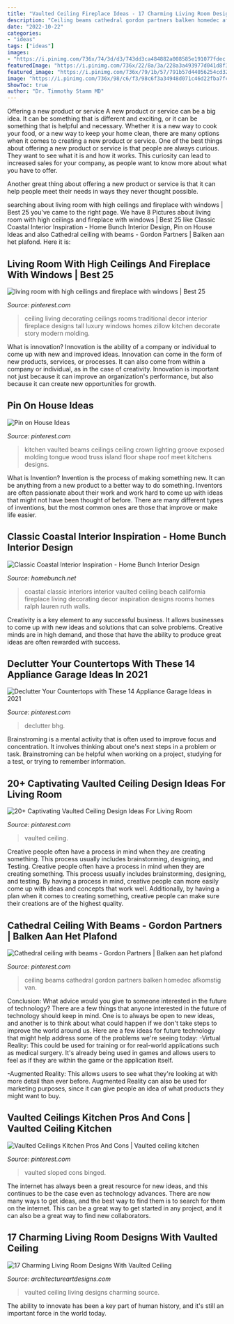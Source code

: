 ```yaml
---
title: "Vaulted Ceiling Fireplace Ideas - 17 Charming Living Room Designs With Vaulted Ceiling"
description: "Ceiling beams cathedral gordon partners balken homedec afkomstig van"
date: "2022-10-22"
categories:
- "ideas"
tags: ["ideas"]
images:
- "https://i.pinimg.com/736x/74/3d/d3/743dd3ca484882a008585e191077fdec.jpg"
featuredImage: "https://i.pinimg.com/736x/22/8a/3a/228a3a493977d041d8f3ca6623e3fad7.jpg"
featured_image: "https://i.pinimg.com/736x/79/1b/57/791b57d44056254cd323ad5ddac082ec.jpg"
image: "https://i.pinimg.com/736x/98/c6/f3/98c6f3a34948d071c46d22fba7fc1db4.jpg"
ShowToc: true
author: "Dr. Timmothy Stamm MD"
---
```



Offering a new product or service
A new product or service can be a big idea. It can be something that is different and exciting, or it can be something that is helpful and necessary. Whether it is a new way to cook your food, or a new way to keep your home clean, there are many options when it comes to creating a new product or service. 
One of the best things about offering a new product or service is that people are always curious. They want to see what it is and how it works. This curiosity can lead to increased sales for your company, as people want to know more about what you have to offer. 

Another great thing about offering a new product or service is that it can help people meet their needs in ways they never thought possible.

	

		
searching about living room with high ceilings and fireplace with windows | Best 25 you've came to the right page. We have 8 Pictures about living room with high ceilings and fireplace with windows | Best 25 like Classic Coastal Interior Inspiration - Home Bunch Interior Design, Pin on House Ideas and also Cathedral ceiling with beams - Gordon Partners | Balken aan het plafond. Here it is:
		
    
## Living Room With High Ceilings And Fireplace With Windows | Best 25

<img loading=lazy src="https://i.pinimg.com/736x/92/ab/46/92ab46130cb67df6739451c7fbd64ca1.jpg" onerror="this.onerror=null;this.src='https://tse4.mm.bing.net/th?id=OIP.-0mGZVV1MAvcwRRn8H-DCAHaKt&amp;pid=15.1';" alt="living room with high ceilings and fireplace with windows | Best 25">

_Source: pinterest.com_

>ceiling living decorating ceilings rooms traditional decor interior fireplace designs tall luxury windows homes zillow kitchen decorate story modern molding. 

	

What is innovation?
Innovation is the ability of a company or individual to come up with new and improved ideas. Innovation can come in the form of new products, services, or processes. It can also come from within a company or individual, as in the case of creativity. Innovation is important not just because it can improve an organization's performance, but also because it can create new opportunities for growth.

    
## Pin On House Ideas

<img loading=lazy src="https://i.pinimg.com/736x/d3/6d/d3/d36dd304e559a9fe15058028b0fbb377--wood-ceilings-vaulted-ceilings.jpg" onerror="this.onerror=null;this.src='https://tse3.mm.bing.net/th?id=OIP.ro513qybr3fOFxi-_W_tvQDGEs&amp;pid=15.1';" alt="Pin on House Ideas">

_Source: pinterest.com_

>kitchen vaulted beams ceilings ceiling crown lighting groove exposed molding tongue wood truss island floor shape roof meet kitchens designs. 

	

What is Invention?
Invention is the process of making something new. It can be anything from a new product to a better way to do something. Inventors are often passionate about their work and work hard to come up with ideas that might not have been thought of before. There are many different types of inventions, but the most common ones are those that improve or make life easier.

    
## Classic Coastal Interior Inspiration - Home Bunch Interior Design

<img loading=lazy src="http://www.homebunch.net/wp-content/uploads/2018/01/California-Beach-House-with-Classic-Coastal-Interiors.jpg" onerror="this.onerror=null;this.src='https://tse1.mm.bing.net/th?id=OIP.Syeg7Vdy0E-ZLsKk2r8kawHaKa&amp;pid=15.1';" alt="Classic Coastal Interior Inspiration - Home Bunch Interior Design">

_Source: homebunch.net_

>coastal classic interiors interior vaulted ceiling beach california fireplace living decorating decor inspiration designs rooms homes ralph lauren ruth walls. 

	

Creativity is a key element to any successful business. It allows businesses to come up with new ideas and solutions that can solve problems. Creative minds are in high demand, and those that have the ability to produce great ideas are often rewarded with success.

    
## Declutter Your Countertops With These 14 Appliance Garage Ideas In 2021

<img loading=lazy src="https://i.pinimg.com/736x/22/8a/3a/228a3a493977d041d8f3ca6623e3fad7.jpg" onerror="this.onerror=null;this.src='https://tse4.mm.bing.net/th?id=OIP.O4hbBS9gvqFMd_F74OwaJwHaJS&amp;pid=15.1';" alt="Declutter Your Countertops with These 14 Appliance Garage Ideas in 2021">

_Source: pinterest.com_

>declutter bhg. 

	

Brainstroming is a mental activity that is often used to improve focus and concentration. It involves thinking about one's next steps in a problem or task. Brainstroming can be helpful when working on a project, studying for a test, or trying to remember information.

    
## 20+ Captivating Vaulted Ceiling Design Ideas For Living Room

<img loading=lazy src="https://i.pinimg.com/736x/98/c6/f3/98c6f3a34948d071c46d22fba7fc1db4.jpg" onerror="this.onerror=null;this.src='https://tse2.mm.bing.net/th?id=OIP.IYj_z0QDIVgzrh6kpDEd9gHaLR&amp;pid=15.1';" alt="20+ Captivating Vaulted Ceiling Design Ideas For Living Room">

_Source: pinterest.com_

>vaulted ceiling. 

	

Creative people often have a process in mind when they are creating something. This process usually includes brainstorming, designing, and Testing.
Creative people often have a process in mind when they are creating something. This process usually includes brainstorming, designing, and testing. By having a process in mind, creative people can more easily come up with ideas and concepts that work well. Additionally, by having a plan when it comes to creating something, creative people can make sure their creations are of the highest quality.

    
## Cathedral Ceiling With Beams - Gordon Partners | Balken Aan Het Plafond

<img loading=lazy src="https://i.pinimg.com/736x/74/3d/d3/743dd3ca484882a008585e191077fdec.jpg" onerror="this.onerror=null;this.src='https://tse2.mm.bing.net/th?id=OIP.lVfupE-xC2lUvXCqsVUmEwHaLH&amp;pid=15.1';" alt="Cathedral ceiling with beams - Gordon Partners | Balken aan het plafond">

_Source: pinterest.com_

>ceiling beams cathedral gordon partners balken homedec afkomstig van. 

	

Conclusion: What advice would you give to someone interested in the future of technology?
There are a few things that anyone interested in the future of technology should keep in mind. One is to always be open to new ideas, and another is to think about what could happen if we don't take steps to improve the world around us. Here are a few ideas for future technology that might help address some of the problems we're seeing today: 
-Virtual Reality: This could be used for training or for real-world applications such as medical surgery. It's already being used in games and allows users to feel as if they are within the game or the application itself. 

-Augmented Reality: This allows users to see what they're looking at with more detail than ever before. Augmented Reality can also be used for marketing purposes, since it can give people an idea of what products they might want to buy.

    
## Vaulted Ceilings Kitchen Pros And Cons | Vaulted Ceiling Kitchen

<img loading=lazy src="https://i.pinimg.com/736x/79/1b/57/791b57d44056254cd323ad5ddac082ec.jpg" onerror="this.onerror=null;this.src='https://tse1.mm.bing.net/th?id=OIP.NIoGtaI96VKSAdI-ctKtjQHaMd&amp;pid=15.1';" alt="Vaulted Ceilings Kitchen Pros And Cons | Vaulted ceiling kitchen">

_Source: pinterest.com_

>vaulted sloped cons binged. 

	

The internet has always been a great resource for new ideas, and this continues to be the case even as technology advances. There are now many ways to get ideas, and the best way to find them is to search for them on the internet. This can be a great way to get started in any project, and it can also be a great way to find new collaborators.

    
## 17 Charming Living Room Designs With Vaulted Ceiling

<img loading=lazy src="https://www.architectureartdesigns.com/wp-content/uploads/2016/06/4-16.jpg" onerror="this.onerror=null;this.src='https://tse1.mm.bing.net/th?id=OIP.5TGrPZHXk6n-Pe_vAUWhHQHaKc&amp;pid=15.1';" alt="17 Charming Living Room Designs With Vaulted Ceiling">

_Source: architectureartdesigns.com_

>vaulted ceiling living designs charming source. 

	

The ability to innovate has been a key part of human history, and it's still an important force in the world today.

